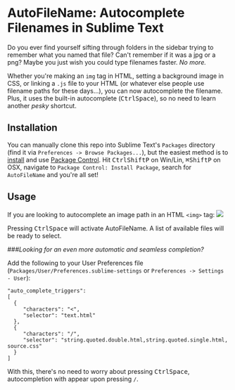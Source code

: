 AutoFileName: Autocomplete Filenames in Sublime Text
=====================================================
Do you ever find yourself sifting through folders in the sidebar trying to remember what you named that file? Can't remember if it was a jpg or a png? Maybe you just wish you could type filenames faster. *No more.*

Whether you're making an `img` tag in HTML, setting a background image in CSS, or linking a `.js` file to your HTML (or whatever else people use filename paths for these days...), you can now autocomplete the filename. Plus, it uses the built-in autocomplete (<kbd>Ctrl</kbd><kbd>Space</kbd>), so no need to learn another *pesky* shortcut.

Installation
------------
You can manually clone this repo into Sublime Text's `Packages` directory (find it via `Preferences -> Browse Packages...`), but the easiest method is to [install](https://sublime.wbond.net/installation) and use [Package Control](https://sublime.wbond.net/). Hit <kbd>Ctrl</kbd><kbd>Shift</kbd><kbd>P</kbd> on Win/Lin, <kbd>⌘</kbd><kbd>Shift</kbd><kbd>P</kbd> on OSX, navigate to `Package Control: Install Package`, search for `AutoFileName` and you're all set!

Usage
-----
If you are looking to autocomplete an image path in an HTML `<img>` tag:
    <img src="../|" />

Pressing <kbd>Ctrl</kbd><kbd>Space</kbd> will activate AutoFileName.  A list of available files will be ready to select.

###*Looking for an even more automatic and seamless completion?*  

Add the following to your User Preferences file (`Packages/User/Preferences.sublime-settings` or `Preferences -> Settings - User`):
    
    "auto_complete_triggers":
    [
      {
         "characters": "<",
         "selector": "text.html"
      },
      {
         "characters": "/",
         "selector": "string.quoted.double.html,string.quoted.single.html, source.css"
      }
    ]

With this, there's no need to worry about pressing <kbd>Ctrl</kbd><kbd>Space</kbd>, autocompletion with appear upon pressing `/`.
